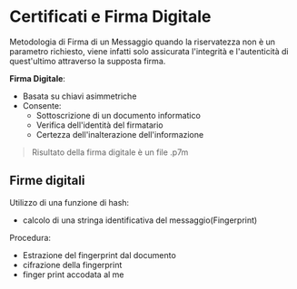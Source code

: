 # Certificati e Firma Digitale

Metodologia di Firma di un Messaggio quando la riservatezza non è un parametro richiesto, viene infatti solo assicurata l'integrità e l'autenticità di quest'ultimo attraverso la supposta firma.

**Firma Digitale**: 
- Basata su chiavi asimmetriche
- Consente:
	- Sottoscrizione di un documento informatico
	- Verifica dell'identità del firmatario
	- Certezza dell'inalterazione dell'informazione

> Risultato della firma digitale è un file .p7m

## Firme digitali

Utilizzo di una funzione di hash:
- calcolo di una stringa identificativa del messaggio(Fingerprint)

Procedura:
- Estrazione del fingerprint dal documento
- cifrazione della fingerprint
- finger print accodata al me
<!--stackedit_data:
eyJoaXN0b3J5IjpbMTY2MDI3NjY2M119
-->